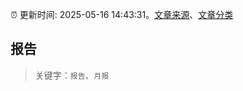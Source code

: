 :alarm_clock: 更新时间: 2025-05-16 14:43:31。[文章来源](/README.md)、[文章分类](/TAGS.md)

## 报告


> 关键字：`报告`、`月报`



